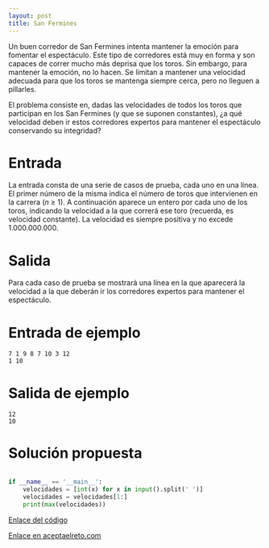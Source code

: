 ```yaml
---
layout: post
title: San Fermines
---
```


Un buen corredor de San Fermines intenta mantener la emoción para fomentar el espectáculo. Este tipo de corredores está muy en forma y son capaces de correr mucho más deprisa que los toros. Sin embargo, para mantener la emoción, no lo hacen. Se limitan a mantener una velocidad adecuada para que los toros se mantenga siempre cerca, pero no lleguen a pillarles.

El problema consiste en, dadas las velocidades de todos los toros que participan en los San Fermines (y que se suponen constantes), ¿a qué velocidad deben ir estos corredores expertos para mantener el espectáculo conservando su integridad?

# Entrada

La entrada consta de una serie de casos de prueba, cada uno en una línea. El primer número de la misma indica el número de toros que intervienen en la carrera (_n_ ≥ 1). A continuación aparece un entero por cada uno de los toros, indicando la velocidad a la que correrá ese toro (recuerda, es velocidad constante). La velocidad es siempre positiva y no excede 1.000.000.000.

# Salida

Para cada caso de prueba se mostrará una línea en la que aparecerá la velocidad a la que deberán ir los corredores expertos para mantener el espectáculo.

# Entrada de ejemplo

```
7 1 9 8 7 10 3 12
1 10
```

# Salida de ejemplo

```
12
10
```
# Solución propuesta

``` python

if __name__ == '__main__':
    velocidades = [int(x) for x in input().split(' ')]
    velocidades = velocidades[1:]
    print(max(velocidades))

```

[Enlace del código](https://github.com/israelem/aceptaelreto/blob/master/codes/2017-12-11-san_fermines.py)

[Enlace en aceptaelreto.com](https://www.aceptaelreto.com/problem/statement.php?id=149)
